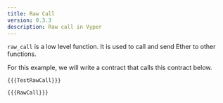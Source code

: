 ```yaml
---
title: Raw Call
version: 0.3.3
description: Raw call in Vyper
---
```


`raw_call` is a low level function. It is used to call and send Ether to other functions.

For this example, we will write a contract that calls this contract below.

```vyper
{{{TestRawCall}}}
```

```vyper
{{{RawCall}}}
```
